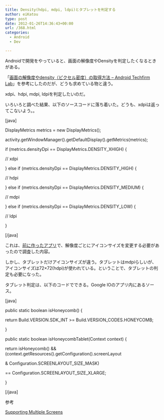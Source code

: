 ```yaml
---
title: Density(hdpi, mdpi, ldpi)とタブレットを判定する
author: eiKatou
type: post
date: 2012-01-26T14:36:43+00:00
url: /368.html
categories:
  - Android
  - Dev

---
```

Androidで開発をやっていると、画面の解像度やDensityを判定したくなるときがある。

「[画面の解像度やdensity（ピクセル密度）の取得方法 &#8211; Android Techfirm Lab][1]」を参考にしたのだが、どうも求めている物と違う。
  
xdpi、hdpi, mdpi, ldpiを判定したいのだ。

いろいろと調べた結果、以下のソースコードに落ち着いた。どうも、xdpiは返ってこないよう。。

[java]
  
DisplayMetrics metrics = new DisplayMetrics();
  
activity.getWindowManager().getDefaultDisplay().getMetrics(metrics);
  
if (metrics.densityDpi == DisplayMetrics.DENSITY_XHIGH) {
	  
// xdpi
  
} else if (metrics.densityDpi == DisplayMetrics.DENSITY_HIGH) {
	  
// hdpi
  
} else if (metrics.densityDpi == DisplayMetrics.DENSITY_MEDIUM) {
	  
// mdpi
  
} else if (metrics.densityDpi == DisplayMetrics.DENSITY_LOW) {
	  
// ldpi
  
}
  
[/java]

これは、[前に作ったアプリ][2]で、解像度ごとにアイコンサイズを変更する必要があったので調査した内容。
  
しかし、タブレットだけアイコンサイズが違う。タブレットはmdpiらしいが、アイコンサイズは72&#215;72(hdpi)が使われている。ということで、タブレットの判定も必要になった。

タブレット判定は、以下のコードでできる。Google IOのアプリ内にあるソース。

[java]
  
public static boolean isHoneycomb() {
      
return Build.VERSION.SDK\_INT >= Build.VERSION\_CODES.HONEYCOMB;
  
}

public static boolean isHoneycombTablet(Context context) {
      
return isHoneycomb() && (context.getResources().getConfiguration().screenLayout
              
& Configuration.SCREENLAYOUT\_SIZE\_MASK)
              
== Configuration.SCREENLAYOUT\_SIZE\_XLARGE;
  
}
  
[/java]

参考
  
[Supporting Multiple Screens][3]

 [1]: http://labs.techfirm.co.jp/android/m_yamada/1668
 [2]: https://market.android.com/details?id=net.eikatou.ibf
 [3]: http://developer.android.com/guide/practices/screens_support.html
